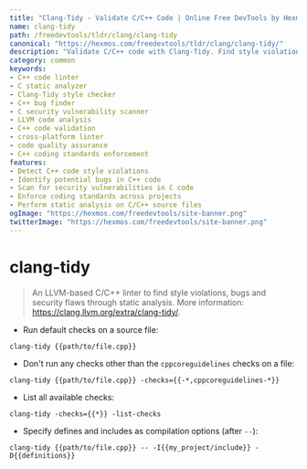 ```yaml
---
title: "Clang-Tidy - Validate C/C++ Code | Online Free DevTools by Hexmos"
name: clang-tidy
path: /freedevtools/tldr/clang/clang-tidy
canonical: "https://hexmos.com/freedevtools/tldr/clang/clang-tidy/"
description: "Validate C/C++ code with Clang-Tidy. Find style violations, bugs, and security flaws using static analysis. Free online tool, no registration required."
category: common
keywords:
- C++ code linter
- C static analyzer
- Clang-Tidy style checker
- C++ bug finder
- C security vulnerability scanner
- LLVM code analysis
- C++ code validation
- cross-platform linter
- code quality assurance
- C++ coding standards enforcement
features:
- Detect C++ code style violations
- Identify potential bugs in C++ code
- Scan for security vulnerabilities in C code
- Enforce coding standards across projects
- Perform static analysis on C/C++ source files
ogImage: "https://hexmos.com/freedevtools/site-banner.png"
twitterImage: "https://hexmos.com/freedevtools/site-banner.png"
---
```


# clang-tidy

> An LLVM-based C/C++ linter to find style violations, bugs and security flaws through static analysis.
> More information: <https://clang.llvm.org/extra/clang-tidy/>.

- Run default checks on a source file:

`clang-tidy {{path/to/file.cpp}}`

- Don't run any checks other than the `cppcoreguidelines` checks on a file:

`clang-tidy {{path/to/file.cpp}} -checks={{-*,cppcoreguidelines-*}}`

- List all available checks:

`clang-tidy -checks={{*}} -list-checks`

- Specify defines and includes as compilation options (after `--`):

`clang-tidy {{path/to/file.cpp}} -- -I{{my_project/include}} -D{{definitions}}`
